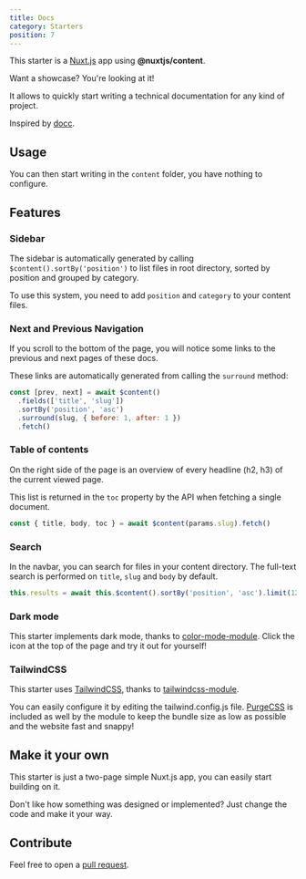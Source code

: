 ```yaml
---
title: Docs
category: Starters
position: 7
---
```


This starter is a [Nuxt.js](https://nuxtjs.org) app using **@nuxtjs/content**.

Want a showcase? You're looking at it!

It allows to quickly start writing a technical documentation for any kind of project.

Inspired by [docc](https://github.com/mrcrmn/docc).

## Usage

You can then start writing in the `content` folder, you have nothing to configure.

## Features

### Sidebar

The sidebar is automatically generated by calling `$content().sortBy('position')` to list files in root directory, sorted by position and grouped by category.

To use this system, you need to add `position` and `category` to your content files.

### Next and Previous Navigation

If you scroll to the bottom of the page, you will notice some links to the previous and next pages of these docs.

These links are automatically generated from calling the `surround` method:

```js
const [prev, next] = await $content()
  .fields(['title', 'slug'])
  .sortBy('position', 'asc')
  .surround(slug, { before: 1, after: 1 })
  .fetch()
```

### Table of contents

On the right side of the page is an overview of every headline (h2, h3) of the current viewed page.

This list is returned in the `toc` property by the API when fetching a single document.

```js
const { title, body, toc } = await $content(params.slug).fetch()
```

### Search

In the navbar, you can search for files in your content directory. The full-text search is performed on `title`, `slug` and `body` by default.

```js
this.results = await this.$content().sortBy('position', 'asc').limit(12).search(q).fetch()
```

### Dark mode

This starter implements dark mode, thanks to [color-mode-module](https://github.com/nuxt-community/color-mode-module). Click the icon at the top of the page and try it out for yourself!

### TailwindCSS

This starter uses [TailwindCSS](https://tailwindcss.com/), thanks to [tailwindcss-module](https://github.com/nuxt-community/tailwindcss-module).

You can easily configure it by editing the tailwind.config.js file. [PurgeCSS](https://purgecss.com/) is included as well by the module to keep the bundle size as low as possible and the website fast and snappy!

## Make it your own

This starter is just a two-page simple Nuxt.js app, you can easily start building on it.

Don't like how something was designed or implemented? Just change the code and make it your way.

## Contribute

Feel free to open a [pull request](https://github.com/nuxt-company/content-module/pulls).
